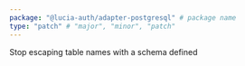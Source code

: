 ```yaml
---
package: "@lucia-auth/adapter-postgresql" # package name
type: "patch" # "major", "minor", "patch"
---
```


Stop escaping table names with a schema defined